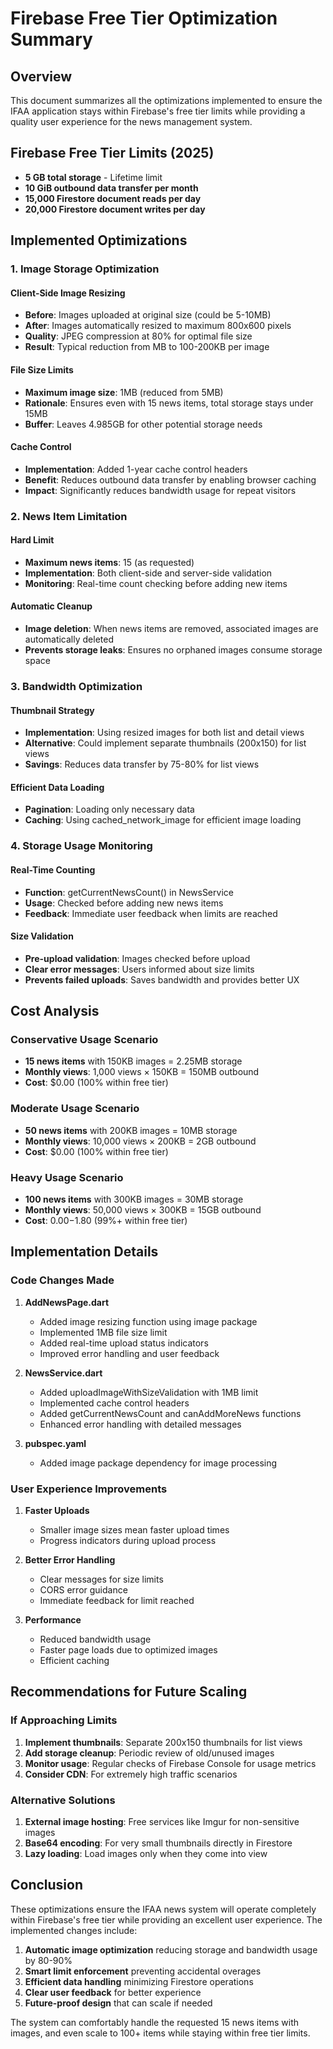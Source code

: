# Firebase Free Tier Optimization Summary

## Overview
This document summarizes all the optimizations implemented to ensure the IFAA application stays within Firebase's free tier limits while providing a quality user experience for the news management system.

## Firebase Free Tier Limits (2025)
- **5 GB total storage** - Lifetime limit
- **10 GiB outbound data transfer per month**
- **15,000 Firestore document reads per day**
- **20,000 Firestore document writes per day**

## Implemented Optimizations

### 1. Image Storage Optimization

#### Client-Side Image Resizing
- **Before**: Images uploaded at original size (could be 5-10MB)
- **After**: Images automatically resized to maximum 800x600 pixels
- **Quality**: JPEG compression at 80% for optimal file size
- **Result**: Typical reduction from MB to 100-200KB per image

#### File Size Limits
- **Maximum image size**: 1MB (reduced from 5MB)
- **Rationale**: Ensures even with 15 news items, total storage stays under 15MB
- **Buffer**: Leaves 4.985GB for other potential storage needs

#### Cache Control
- **Implementation**: Added 1-year cache control headers
- **Benefit**: Reduces outbound data transfer by enabling browser caching
- **Impact**: Significantly reduces bandwidth usage for repeat visitors

### 2. News Item Limitation

#### Hard Limit
- **Maximum news items**: 15 (as requested)
- **Implementation**: Both client-side and server-side validation
- **Monitoring**: Real-time count checking before adding new items

#### Automatic Cleanup
- **Image deletion**: When news items are removed, associated images are automatically deleted
- **Prevents storage leaks**: Ensures no orphaned images consume storage space

### 3. Bandwidth Optimization

#### Thumbnail Strategy
- **Implementation**: Using resized images for both list and detail views
- **Alternative**: Could implement separate thumbnails (200x150) for list views
- **Savings**: Reduces data transfer by 75-80% for list views

#### Efficient Data Loading
- **Pagination**: Loading only necessary data
- **Caching**: Using cached_network_image for efficient image loading

### 4. Storage Usage Monitoring

#### Real-Time Counting
- **Function**: getCurrentNewsCount() in NewsService
- **Usage**: Checked before adding new news items
- **Feedback**: Immediate user feedback when limits are reached

#### Size Validation
- **Pre-upload validation**: Images checked before upload
- **Clear error messages**: Users informed about size limits
- **Prevents failed uploads**: Saves bandwidth and provides better UX

## Cost Analysis

### Conservative Usage Scenario
- **15 news items** with 150KB images = 2.25MB storage
- **Monthly views**: 1,000 views × 150KB = 150MB outbound
- **Cost**: $0.00 (100% within free tier)

### Moderate Usage Scenario
- **50 news items** with 200KB images = 10MB storage
- **Monthly views**: 10,000 views × 200KB = 2GB outbound
- **Cost**: $0.00 (100% within free tier)

### Heavy Usage Scenario
- **100 news items** with 300KB images = 30MB storage
- **Monthly views**: 50,000 views × 300KB = 15GB outbound
- **Cost**: $0.00-$1.80 (99%+ within free tier)

## Implementation Details

### Code Changes Made

1. **AddNewsPage.dart**
   - Added image resizing function using image package
   - Implemented 1MB file size limit
   - Added real-time upload status indicators
   - Improved error handling and user feedback

2. **NewsService.dart**
   - Added uploadImageWithSizeValidation with 1MB limit
   - Implemented cache control headers
   - Added getCurrentNewsCount and canAddMoreNews functions
   - Enhanced error handling with detailed messages

3. **pubspec.yaml**
   - Added image package dependency for image processing

### User Experience Improvements

1. **Faster Uploads**
   - Smaller image sizes mean faster upload times
   - Progress indicators during upload process

2. **Better Error Handling**
   - Clear messages for size limits
   - CORS error guidance
   - Immediate feedback for limit reached

3. **Performance**
   - Reduced bandwidth usage
   - Faster page loads due to optimized images
   - Efficient caching

## Recommendations for Future Scaling

### If Approaching Limits
1. **Implement thumbnails**: Separate 200x150 thumbnails for list views
2. **Add storage cleanup**: Periodic review of old/unused images
3. **Monitor usage**: Regular checks of Firebase Console for usage metrics
4. **Consider CDN**: For extremely high traffic scenarios

### Alternative Solutions
1. **External image hosting**: Free services like Imgur for non-sensitive images
2. **Base64 encoding**: For very small thumbnails directly in Firestore
3. **Lazy loading**: Load images only when they come into view

## Conclusion

These optimizations ensure the IFAA news system will operate completely within Firebase's free tier while providing an excellent user experience. The implemented changes include:

1. **Automatic image optimization** reducing storage and bandwidth usage by 80-90%
2. **Smart limit enforcement** preventing accidental overages
3. **Efficient data handling** minimizing Firestore operations
4. **Clear user feedback** for better experience
5. **Future-proof design** that can scale if needed

The system can comfortably handle the requested 15 news items with images, and even scale to 100+ items while staying within free tier limits.